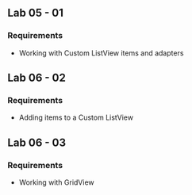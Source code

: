 ## Lab 05 - 01
### Requirements
- Working with Custom ListView items and adapters

## Lab 06 - 02
### Requirements
- Adding items to a Custom ListView

## Lab 06 - 03
### Requirements
- Working with GridView
